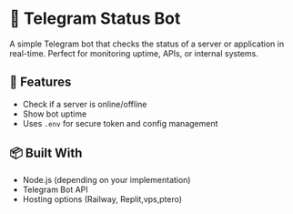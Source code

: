 # 🤖 Telegram Status Bot

A simple Telegram bot that checks the status of a server or application in real-time. Perfect for monitoring uptime, APIs, or internal systems.

## 🚀 Features

- Check if a server is online/offline
- Show bot uptime
- Uses `.env` for secure token and config management

## 📦 Built With

- Node.js (depending on your implementation)
- Telegram Bot API
- Hosting options (Railway, Replit,vps,ptero)
